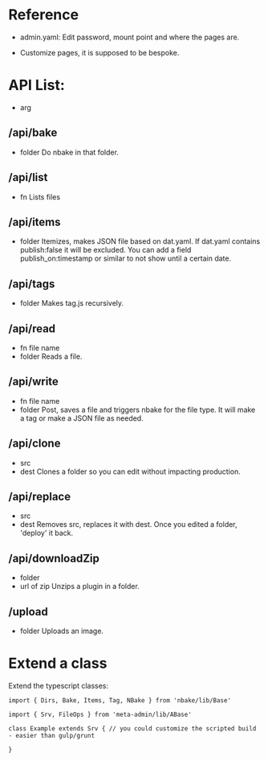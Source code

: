# Reference

- admin.yaml:
Edit password, mount point and where the pages are.

- Customize pages, it is supposed to be bespoke.

# API List:
- arg

## /api/bake
- folder
Do nbake in that folder.

## /api/list
- fn
Lists files

## /api/items
- folder
Itemizes, makes JSON file based on dat.yaml.
If dat.yaml contains publish:false it will be excluded.
You can add a field publish_on:timestamp or similar to not show until a certain date.

## /api/tags
- folder
Makes tag.js recursively.

## /api/read
- fn file name
- folder
Reads a file.

## /api/write
- fn file name
- folder
Post, saves a file and triggers nbake for the file type. It will make a tag or make a JSON file as needed.

## /api/clone
- src
- dest
Clones a folder so you can edit without impacting production.

## /api/replace
- src
- dest
Removes src, replaces it with dest. Once you edited a folder, 'deploy' it back.

## /api/downloadZip
- folder
- url of zip
Unzips a plugin in a folder.

## /upload
- folder
Uploads an image.


# Extend a class

Extend the typescript classes:
```
import { Dirs, Bake, Items, Tag, NBake } from 'nbake/lib/Base'

import { Srv, FileOps } from 'meta-admin/lib/ABase'

class Example extends Srv { // you could customize the scripted build - easier than gulp/grunt

}

```

